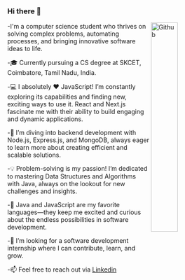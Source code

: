 ### Hi there 👋

<img width="35%" align="right" alt="Github" src="https://user-images.githubusercontent.com/48678280/88862734-4903af80-d201-11ea-968b-9c939d88a37c.gif" />


-I'm a computer science student who thrives on solving complex problems, automating processes, and bringing innovative software ideas to life.

-🎓 Currently pursuing a CS degree at SKCET, Coimbatore, Tamil Nadu, India.

-💻 I absolutely ❤️ JavaScript!  I’m constantly exploring its capabilities and finding new, exciting ways to use it. React and Next.js fascinate me with their ability to build engaging and dynamic applications.

-🚀 I’m diving into backend development with Node.js, Express.js, and MongoDB, always eager to learn more about creating efficient and scalable solutions.

-💡 Problem-solving is my passion! I’m dedicated to mastering Data Structures and Algorithms with Java, always on the lookout for new challenges and insights.

-🌟 Java and JavaScript are my favorite languages—they keep me excited and curious about the endless possibilities in software development.

-👯 I’m looking for a software development internship where I can contribute, learn, and grow.

-📫 Feel free to reach out via [Linkedin](https://www.linkedin.com/in/kamalan-cs-829679241/) 



<!--
**kamalan2k4/kamalan2k4** is a ✨ _special_ ✨ repository because its `README.md` (this file) appears on your GitHub profile.

Here are some ideas to get you started:

- 🔭 I’m currently working on ...
- 🌱 I’m currently learning ...
- 👯 I’m looking to collaborate on ...
- 🤔 I’m looking for help with ...
- 💬 Ask me about ...
- 📫 How to reach me: ...
- 😄 Pronouns: ...
- ⚡ Fun fact: ...
-->
